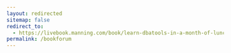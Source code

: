 ```yaml
---
layout: redirected
sitemap: false
redirect_to:
  - https://livebook.manning.com/book/learn-dbatools-in-a-month-of-lunches/discussion
permalink: /bookforum
---
```

